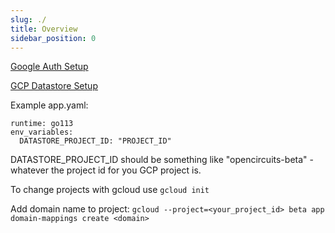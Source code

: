 ```yaml
---
slug: ./
title: Overview
sidebar_position: 0
---
```


[Google Auth Setup](./GAuthSetup)

[GCP Datastore Setup](./GCPDatastoreSetup)  

Example app.yaml:
```
runtime: go113
env_variables:
  DATASTORE_PROJECT_ID: "PROJECT_ID"
```
DATASTORE_PROJECT_ID should be something like "opencircuits-beta" - whatever the project id for you GCP project is.

To change projects with gcloud use `gcloud init`

Add domain name to project: `gcloud --project=<your_project_id> beta app domain-mappings create <domain>`
